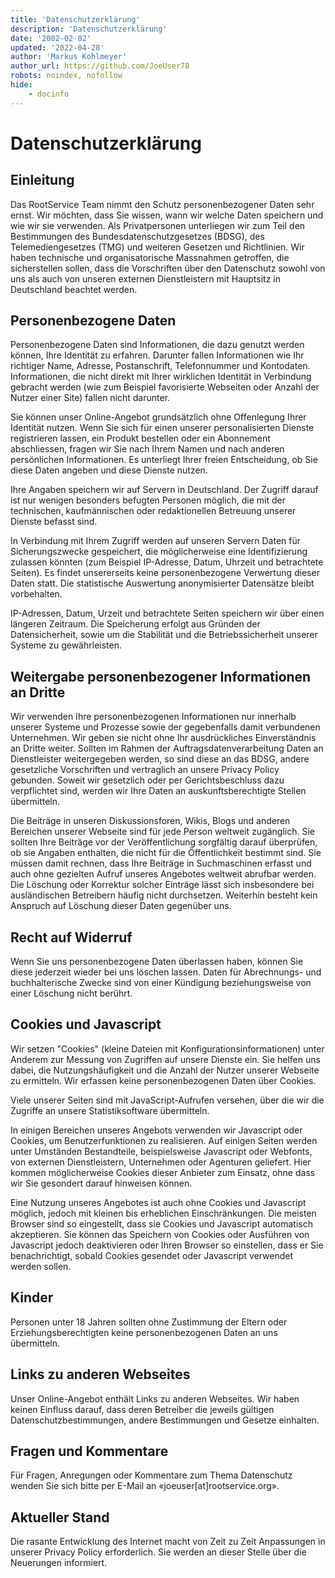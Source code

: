 ```yaml
---
title: 'Datenschutzerklärung'
description: 'Datenschutzerklärung'
date: '2002-02-02'
updated: '2022-04-28'
author: 'Markus Kohlmeyer'
author_url: https://github.com/JoeUser78
robots: noindex, nofollow
hide:
    - docinfo
---
```


# Datenschutzerklärung

## Einleitung

Das RootService Team nimmt den Schutz personenbezogener Daten sehr ernst. Wir möchten, dass Sie wissen, wann wir welche Daten speichern und wie wir sie verwenden. Als Privatpersonen unterliegen wir zum Teil den Bestimmungen des Bundesdatenschutzgesetzes (BDSG), des Telemediengesetzes (TMG) und weiteren Gesetzen und Richtlinien. Wir haben technische und organisatorische Massnahmen getroffen, die sicherstellen sollen, dass die Vorschriften über den Datenschutz sowohl von uns als auch von unseren externen Dienstleistern mit Hauptsitz in Deutschland beachtet werden.

## Personenbezogene Daten

Personenbezogene Daten sind Informationen, die dazu genutzt werden können, Ihre Identität zu erfahren. Darunter fallen Informationen wie Ihr richtiger Name, Adresse, Postanschrift, Telefonnummer und Kontodaten. Informationen, die nicht direkt mit Ihrer wirklichen Identität in Verbindung gebracht werden (wie zum Beispiel favorisierte Webseiten oder Anzahl der Nutzer einer Site) fallen nicht darunter.

Sie können unser Online-Angebot grundsätzlich ohne Offenlegung Ihrer Identität nutzen. Wenn Sie sich für einen unserer personalisierten Dienste registrieren lassen, ein Produkt bestellen oder ein Abonnement abschliessen, fragen wir Sie nach Ihrem Namen und nach anderen persönlichen Informationen. Es unterliegt Ihrer freien Entscheidung, ob Sie diese Daten angeben und diese Dienste nutzen.

Ihre Angaben speichern wir auf Servern in Deutschland. Der Zugriff darauf ist nur wenigen besonders befugten Personen möglich, die mit der technischen, kaufmännischen oder redaktionellen Betreuung unserer Dienste befasst sind.

In Verbindung mit Ihrem Zugriff werden auf unseren Servern Daten für Sicherungszwecke gespeichert, die möglicherweise eine Identifizierung zulassen könnten (zum Beispiel IP-Adresse, Datum, Uhrzeit und betrachtete Seiten). Es findet unsererseits keine personenbezogene Verwertung dieser Daten statt. Die statistische Auswertung anonymisierter Datensätze bleibt vorbehalten.

IP-Adressen, Datum, Urzeit und betrachtete Seiten speichern wir über einen längeren Zeitraum. Die Speicherung erfolgt aus Gründen der Datensicherheit, sowie um die Stabilität und die Betriebssicherheit unserer Systeme zu gewährleisten.

## Weitergabe personenbezogener Informationen an Dritte

Wir verwenden Ihre personenbezogenen Informationen nur innerhalb unserer Systeme und Prozesse sowie der gegebenfalls damit verbundenen Unternehmen. Wir geben sie nicht ohne Ihr ausdrückliches Einverständnis an Dritte weiter. Sollten im Rahmen der Auftragsdatenverarbeitung Daten an Dienstleister weitergegeben werden, so sind diese an das BDSG, andere gesetzliche Vorschriften und vertraglich an unsere Privacy Policy gebunden. Soweit wir gesetzlich oder per Gerichtsbeschluss dazu verpflichtet sind, werden wir Ihre Daten an auskunftsberechtigte Stellen übermitteln.

Die Beiträge in unseren Diskussionsforen, Wikis, Blogs und anderen Bereichen unserer Webseite sind für jede Person weltweit zugänglich. Sie sollten Ihre Beiträge vor der Veröffentlichung sorgfältig darauf überprüfen, ob sie Angaben enthalten, die nicht für die Öffentlichkeit bestimmt sind. Sie müssen damit rechnen, dass Ihre Beiträge in Suchmaschinen erfasst und auch ohne gezielten Aufruf unseres Angebotes weltweit abrufbar werden. Die Löschung oder Korrektur solcher Einträge lässt sich insbesondere bei ausländischen Betreibern häufig nicht durchsetzen. Weiterhin besteht kein Anspruch auf Löschung dieser Daten gegenüber uns.

## Recht auf Widerruf

Wenn Sie uns personenbezogene Daten überlassen haben, können Sie diese jederzeit wieder bei uns löschen lassen. Daten für Abrechnungs- und buchhalterische Zwecke sind von einer Kündigung beziehungsweise von einer Löschung nicht berührt.

## Cookies und Javascript

Wir setzen "Cookies" (kleine Dateien mit Konfigurationsinformationen) unter Anderem zur Messung von Zugriffen auf unsere Dienste ein. Sie helfen uns dabei, die Nutzungshäufigkeit und die Anzahl der Nutzer unserer Webseite zu ermitteln. Wir erfassen keine personenbezogenen Daten über Cookies.

Viele unserer Seiten sind mit JavaScript-Aufrufen versehen, über die wir die Zugriffe an unsere Statistiksoftware übermitteln.

In einigen Bereichen unseres Angebots verwenden wir Javascript oder Cookies, um Benutzerfunktionen zu realisieren. Auf einigen Seiten werden unter Umständen Bestandteile, beispielsweise Javascript oder Webfonts, von externen Dienstleistern, Unternehmen oder Agenturen geliefert. Hier kommen möglicherweise Cookies dieser Anbieter zum Einsatz, ohne dass wir Sie gesondert darauf hinweisen können.

Eine Nutzung unseres Angebotes ist auch ohne Cookies und Javascript möglich, jedoch mit kleinen bis erheblichen Einschränkungen. Die meisten Browser sind so eingestellt, dass sie Cookies und Javascript automatisch akzeptieren. Sie können das Speichern von Cookies oder Ausführen von Javascript jedoch deaktivieren oder Ihren Browser so einstellen, dass er Sie benachrichtigt, sobald Cookies gesendet oder Javascript verwendet werden sollen.

## Kinder

Personen unter 18 Jahren sollten ohne Zustimmung der Eltern oder Erziehungsberechtigten keine personenbezogenen Daten an uns übermitteln.

## Links zu anderen Webseites

Unser Online-Angebot enthält Links zu anderen Webseites. Wir haben keinen Einfluss darauf, dass deren Betreiber die jeweils gültigen Datenschutzbestimmungen, andere Bestimmungen und Gesetze einhalten.

## Fragen und Kommentare

Für Fragen, Anregungen oder Kommentare zum Thema Datenschutz wenden Sie sich bitte per E-Mail an «joeuser[at]rootservice.org».

## Aktueller Stand

Die rasante Entwicklung des Internet macht von Zeit zu Zeit Anpassungen in unserer Privacy Policy erforderlich. Sie werden an dieser Stelle über die Neuerungen informiert.
